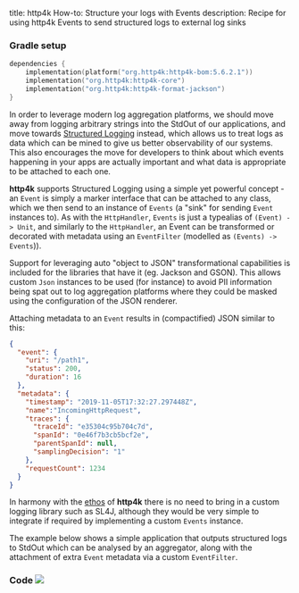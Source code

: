 title: http4k How-to: Structure your logs with Events
description: Recipe for using http4k Events to send structured logs to external log sinks

### Gradle setup

```kotlin
dependencies {
    implementation(platform("org.http4k:http4k-bom:5.6.2.1"))
    implementation("org.http4k:http4k-core")
    implementation("org.http4k:http4k-format-jackson")
}
```

In order to leverage modern log aggregation platforms, we should move away from logging arbitrary strings into the StdOut of our applications, and move towards [Structured Logging](https://www.thoughtworks.com/radar/techniques/structured-logging) instead, which allows us to treat logs as data which can be mined to give us better observability of our systems. This also encourages the move for developers to think about which events happening in your apps are actually important and what data is appropriate to be attached to each one.

**http4k** supports Structured Logging using a simple yet powerful concept - an `Event` is simply a marker interface that can be attached to any class, which we then send to an instance of `Events` (a "sink" for sending `Event` instances to). As with the `HttpHandler`, `Events` is just a typealias of `(Event) -> Unit`, and similarly to the `HttpHandler`, an Event can be transformed or decorated with metadata using an `EventFilter` (modelled as `(Events) -> Events`)).

Support for leveraging auto "object to JSON" transformational capabilities is included for the libraries that have it (eg. Jackson and GSON). This allows custom `Json` instances to be used (for instance) to avoid PII information being spat out to log aggregation platforms where they could be masked using the configuration of the JSON renderer.

Attaching metadata to an `Event` results in (compactified) JSON similar to this:
```json
{
  "event": {
    "uri": "/path1",
    "status": 200,
    "duration": 16
  },
  "metadata": {
    "timestamp": "2019-11-05T17:32:27.297448Z", 
    "name":"IncomingHttpRequest",
    "traces": {
      "traceId": "e35304c95b704c7d",
      "spanId": "0e46f7b3cb5bcf2e",
      "parentSpanId": null,
      "samplingDecision": "1"
    },
    "requestCount": 1234
  }
}
```

In harmony with the [ethos](/guide/concepts/rationale) of **http4k** there is no need to bring in a custom logging library such as SL4J, although they would be very simple to integrate if required by implementing a custom `Events` instance.

The example below shows a simple application that outputs structured logs to StdOut which can be analysed by an aggregator, along with the attachment of extra `Event` metadata via a custom `EventFilter`.
 
### Code [<img class="octocat" src="/img/octocat-32.png"/>](https://github.com/http4k/http4k/blob/master/src/docs/guide/howto/structure_your_logs_with_events/example.kt)

<script src="https://gist-it.appspot.com/https://github.com/http4k/http4k/blob/master/src/docs/guide/howto/structure_your_logs_with_events/example.kt"></script>
